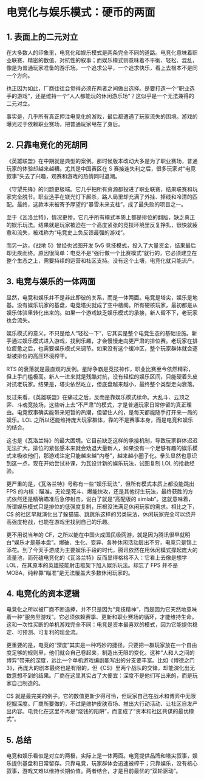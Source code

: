 # 电竞化与娱乐模式：硬币的两面
## 1. 表面上的二元对立

在大多数人的印象里，电竞化和娱乐模式是两条完全不同的道路。电竞化意味着职业联赛、精密的数值、对抗性的叙事；而娱乐模式则意味着不平衡、轻松、混乱，像是为普通玩家准备的游乐场。一个追求公平，一个追求快乐，看上去根本不是同一个方向。

也正因为如此，厂商往往会觉得必须在两者之间做出选择。是要打造一个“职业选手的游戏”，还是维持一个“人人都能玩的休闲游乐场”？这似乎是一个无法兼得的二元对立。

事实是，几乎所有真正押注电竞化的游戏，最后都遭遇了玩家流失的困境。游戏的曝光过于依赖职业赛场，把普通玩家甩在了身后。

## 2. 只靠电竞化的死胡同

《英雄联盟》在中期就是典型的案例。那时候版本改动大多是为了职业赛场，普通玩家的体验却越来越糟。尤其是中国赛区在 S 赛接连失利之后，很多玩家对“电竞叙事”失去了兴趣，观赛和游戏的热情同时退潮。

《守望先锋》的问题更极端。它几乎把所有资源都投进了职业联赛，结果联赛和玩家完全脱节。职业选手在镁光灯下厮杀，路人局里却充满了外挂、掉线和冷清的匹配。最终，这款本来被寄予厚望的“暴雪未来支柱”，成了最失败的项目之一。

至于《瓦洛兰特》，情况更惨。它几乎所有模式本质上都是排位的翻版，缺乏真正的娱乐玩法。结果就是玩家被迫在一个高度紧张的竞技环境里反复挣扎，很快就疲惫和流失，被戏称为“电竞史上负反馈最强的游戏”。

而另一边，《战地 5》曾经也试图开发 5v5 竞技模式，投入了大量资金，结果最后却无疾而终。原因很简单：电竞不是“强行做一个比赛模式”就行的，它必须建立在整个生态之上，需要持续的运营和社区支持。没有这个土壤，电竞化就只能流产。

## 3. 电竞与娱乐的一体两面

显然，电竞和娱乐并不是非此即彼的关系，而是一体两面。电竞是塔尖，娱乐是地基。没有娱乐玩家的基盘，电竞塔尖就成了空中楼阁。所有硬核玩家，最初都是从娱乐体验里转化出来的。如果一个游戏缺乏娱乐模式的承接，新人留不下，老玩家也会流失。

娱乐模式的意义，不只是给人“轻松一下”，它其实是整个电竞生态的基础设施。新手通过娱乐模式进入游戏，找到乐趣，才会慢慢走向更严肃的排位赛。老玩家在排位疲惫之后，也需要娱乐模式来调节。如果没有这个缓冲区，整个玩家群体就会逐渐被排位的高压环境榨干。

RTS 的衰落就是最直观的反例。星际争霸是竞技神作，职业比赛至今依然精彩，但上手门槛极高。新人一进来就是残酷对抗，没有轻松的娱乐区间，只能硬着头皮对抗老玩家。结果是，塔尖依然屹立，但底盘越来越小，最终整个类型走向衰落。

反过来看，《英雄联盟》在痛过之后，反而是靠娱乐模式续命。大乱斗、云顶之弈、斗魂竞技场，这些听上去“不严肃”的模式，才是普通玩家日常停留的真正理由。电竞叙事确实能带来短暂的热潮，但留住人的，是每天都能随手打开来一局的娱乐。LOL 之所以还能维持庞大玩家群体，靠的不是赛事本身，而是电竞和娱乐的结合。

这也是《瓦洛兰特》的最大困境。它目前缺乏这样的承接机制，导致玩家群体迟迟无法扩大。排位的紧张感本来就会劝退大量新人，如果没有一个足够有趣的娱乐模式来吸收他们，那游戏注定只能越来越“内卷”，越来越小圈子化。拳头显然也意识到这一点，现在开始尝试补课，为瓦设计新的娱乐玩法，试图复制 LOL 的抢救经验。

更严重的是，《瓦洛兰特》号称有一些“娱乐玩法”，但所有模式本质上都没能跳出 FPS 的内核：瞄准。无论是死斗、爆能快攻，还是其他衍生玩法，最终获胜的方式依然还是精确瞄准后急停射击，说白了就是“高配版的 aimlab”。这就意味着，所谓娱乐模式只是排位的低强度复制，压根没法满足休闲玩家的需求。相比之下，CS 的社区早就演化出了躲猫猫、跳跳乐这样的另类玩法，休闲玩家完全可以绕开高强度枪战，也能在游戏里找到自己的乐趣。

更不用说当年的 CF，之所以能在中国火成国民级网游，就是因为腾讯很早就明白“娱乐才是基本盘”。爆破、生化、变异、各种休闲活动层出不穷，电竞只是锦上添花。到了今天手游成为主要娱乐手段的时代，腾讯依然在用休闲模式撑起庞大的流量池，而死磕电竞化的《瓦洛兰特》反而显得格格不入：它看上去像是想学 LOL，在其原本的英雄技能射击框架下加入娱乐玩法。却忘了 FPS 并不是 MOBA，纯粹靠“瞄准”是无法覆盖大多数休闲玩家的。

## 4. 电竞化的资本逻辑

电竞化之所以被厂商不断追捧，并不只是因为“竞技精神”，而是因为它天然地意味着一种“服务型游戏”。它必须依赖赛季、更新和职业赛场的循环，才能维持生命。这和一次性买断的单机游戏完全不同：电竞是资本最喜欢的模式，因为它能提供稳定、可预测、可复利的现金流。

更重要的是，电竞的“深度”其实是一种巧妙的捷径。只要把一群玩家放在一个自由度足够的规则里，他们就会自己卷起来，制造出无限的变化。这种“人和人之间的博弈”带来的深度，远比一个单机游戏编剧能写出的分支要丰富。比如《博德之门 3》，再庞大的剧本最终也是有限的，但《CS》里两个战队的交锋，却能演化出无数意想不到的结果。厂商在这里其实占了大便宜：深度不是他们写出来的，而是玩家自己制造的。

CS 就是最完美的例子。它的数值更新少得可怜，但玩家自己在战术和博弈中无限挖掘深度。厂商所要做的，不过是维护皮肤市场、推出大行动活动、让社区自发产出内容。电竞化在这里不再是“烧钱的陷阱”，而变成了“资本和社区共谋的最优模式”。

## 5. 总结

电竞和娱乐看似是对立的两极，实际上是一体两面。电竞提供品牌和塔尖叙事，娱乐提供基盘和日常留存。只靠电竞，玩家群体会迅速被榨干；只靠娱乐，没有核心叙事，游戏又难以维持长期价值。两者结合，才是目前最优的“双轮驱动”。

